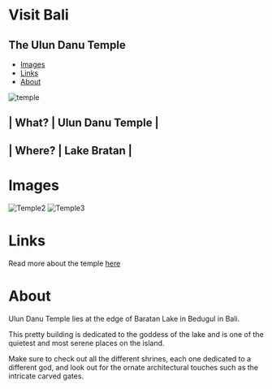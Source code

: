 # Visit Bali
## The Ulun Danu Temple

- [Images](#Images)
- [Links](#Links)
- [About](#About)

![temple](https://cdn.thecrazytourist.com/wp-content/uploads/2017/06/Ulan-Danu-Temple.jpg)

| What?     | Ulun Danu Temple |
-----------------------------
| Where?    | Lake Bratan      |
-----------------------------

# Images
![Temple2](https://d1bv4heaa2n05k.cloudfront.net/user-images/1476353503275/shutterstock-302143586_main_1476353507643.jpeg)
![Temple3](https://encrypted-tbn0.gstatic.com/images?q=tbn:ANd9GcRXRBV_zJEvBIQw8BO06v56dr9z3uP1Bt7T4A&usqp=CAU)

# Links
Read more about the temple [here](https://www.indonesia.travel/de/en/destinations/bali-nusa-tenggara/bali/ulun-danu-beratan)

# About
Ulun Danu Temple lies at the edge of Baratan Lake in Bedugul in Bali.

This pretty building is dedicated to the goddess of the lake and is one of the quietest and most serene places on the island.

Make sure to check out all the different shrines, each one dedicated to a different god, and look out for the ornate architectural touches such as the intricate carved gates.